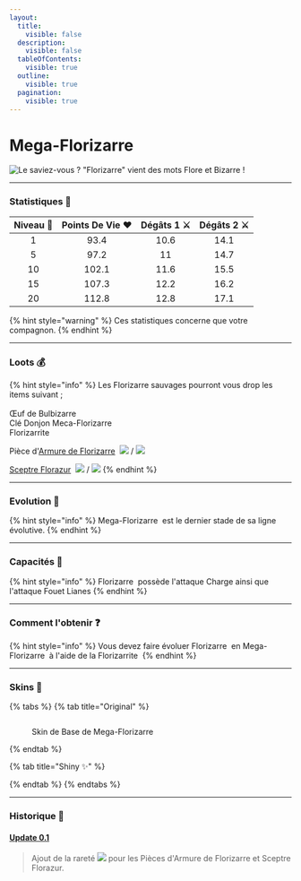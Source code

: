 ```yaml
---
layout:
  title:
    visible: false
  description:
    visible: false
  tableOfContents:
    visible: true
  outline:
    visible: true
  pagination:
    visible: true
---
```


# Mega-Florizarre

<img src="../../../.gitbook/assets/file.excalidraw (41).svg" alt="Le saviez-vous ? &#x22;Florizarre&#x22; vient des mots Flore et Bizarre !" class="gitbook-drawing">

***

### Statistiques 💠

| Niveau 🧪 | Points De Vie ❤️ | Dégâts 1 ⚔️ | Dégâts 2 ⚔️ |
| :-------: | :--------------: | :---------: | :---------: |
|     1     |       93.4       |     10.6    |     14.1    |
|     5     |       97.2       |      11     |     14.7    |
|     10    |       102.1      |     11.6    |     15.5    |
|     15    |       107.3      |     12.2    |     16.2    |
|     20    |       112.8      |     12.8    |     17.1    |

{% hint style="warning" %}
Ces statistiques concerne que votre compagnon.
{% endhint %}

***

### Loots 💰

{% hint style="info" %}
Les Florizarre<img src="../../../.gitbook/assets/venusaur (7).png" alt="" data-size="line"> sauvages pourront vous drop les items suivant ; \
\
Œuf de Bulbizarre <img src="../../../.gitbook/assets/image (263).png" alt="" data-size="line">\
Clé Donjon Meca-Florizarre <img src="../../../.gitbook/assets/image (262).png" alt="" data-size="line">\
Florizarrite <img src="../../../.gitbook/assets/image (270).png" alt="" data-size="original">&#x20;

Pièce d'[Armure de Florizarre](../../../equipement/armures/armure-de-florizarre.md) <img src="../../../.gitbook/assets/venusaur_armors (5).png" alt="" data-size="line">  ![](<../../../.gitbook/assets/image (258).png>) / ![](<../../../.gitbook/assets/image (261).png>)

[Sceptre Florazur](../../../equipement/armes/sceptre-florazur.md) <img src="../../../.gitbook/assets/image (253).png" alt="" data-size="line"> ![](<../../../.gitbook/assets/image (258).png>)  / ![](<../../../.gitbook/assets/image (260).png>)
{% endhint %}

***

### Evolution 🔆

{% hint style="info" %}
Mega-Florizarre <img src="../../../.gitbook/assets/venusaur_mega (3).png" alt="" data-size="line"> est le dernier stade de sa ligne évolutive.
{% endhint %}

***

### Capacités  🏹

{% hint style="info" %}
Florizarre <img src="../../../.gitbook/assets/venusaur (7).png" alt="" data-size="line"> possède l'attaque Charge ainsi que l'attaque Fouet Lianes
{% endhint %}

***

### Comment l'obtenir ❓

{% hint style="info" %}
Vous devez faire évoluer Florizarre <img src="../../../.gitbook/assets/venusaur (7).png" alt="" data-size="line"> en Mega-Florizarre <img src="../../../.gitbook/assets/venusaur_mega (3).png" alt="" data-size="line"> à l'aide de la Florizarrite <img src="../../../.gitbook/assets/image (270).png" alt="" data-size="original">&#x20;
{% endhint %}

***

### Skins 🎨

{% tabs %}
{% tab title="Original" %}
<figure><img src="../../../.gitbook/assets/venusaur_mega (4).png" alt=""><figcaption><p>Skin de Base de Mega-Florizarre</p></figcaption></figure>
{% endtab %}

{% tab title="Shiny ✨" %}

{% endtab %}
{% endtabs %}

***

### Historique 📖&#x20;

#### [Update 0.1](../../../pokedonjon/mise-a-jours.md#samedi-6-juillet-2024-or-m.a.j.-0.1-maintenance)

> Ajout de la rareté ![](<../../../.gitbook/assets/image (258).png>) pour les Pièces d'Armure de Florizarre et Sceptre Florazur.
